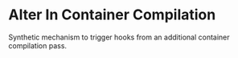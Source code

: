 # Alter In Container Compilation

Synthetic mechanism to trigger hooks from an additional container compilation pass.
